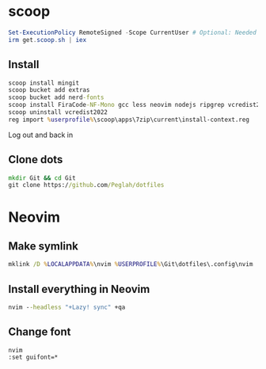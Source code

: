 # scoop
```powershell
Set-ExecutionPolicy RemoteSigned -Scope CurrentUser # Optional: Needed to run a remote script the first time
irm get.scoop.sh | iex
```

## Install
```cmd
scoop install mingit
scoop bucket add extras
scoop bucket add nerd-fonts
scoop install FiraCode-NF-Mono gcc less neovim nodejs ripgrep vcredist2022 wezterm
scoop uninstall vcredist2022
reg import %userprofile%\scoop\apps\7zip\current\install-context.reg
```

Log out and back in

## Clone dots
```cmd
mkdir Git && cd Git
git clone https://github.com/Peglah/dotfiles
```

# Neovim
## Make symlink
```cmd
mklink /D %LOCALAPPDATA%\nvim %USERPROFILE%\Git\dotfiles\.config\nvim
```

## Install everything in Neovim
```cmd
nvim --headless "+Lazy! sync" +qa
```

## Change font
```
nvim
:set guifont=*
```